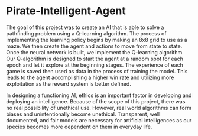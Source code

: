 # Pirate-Intelligent-Agent

The goal of this project was to create an AI that is able to solve a pathfinding problem using a Q-learning algorithm. The process of implementing the learning policy begins by making an 8x8 grid to use as a maze. We then create the agent and actions to move from state to state. Once the neural network is built, we implement the Q-learning algorithm. Our Q-algorithm is designed to start the agent at a random spot for each epoch and let it explore at the beginning stages. The experience of each game is saved then used as data in the process of training the model. This leads to the agent accomplishing a higher win rate and utilizing more exploitation as the reward system is better defined.

In designing a functioning AI, ethics is an important factor in developing and deploying an intelligence. Because of the scope of this project, there was no real possibility of unethical use. However, real world algorithms can form biases and unintentionally become unethical. Transparent, well documented, and fair models are necessary for artificial intelligences as our species becomes more dependent on them in everyday life.
